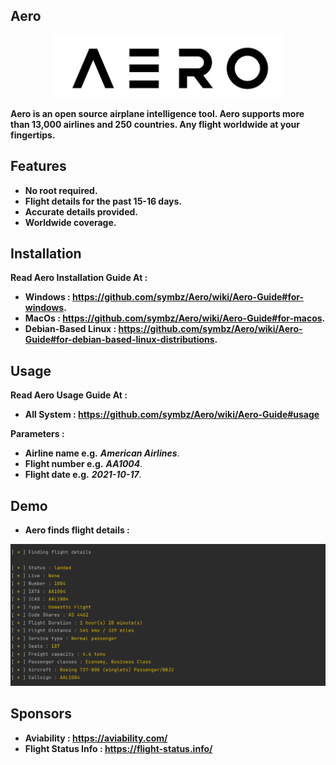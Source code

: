 ## Aero
<p align="center"><img src="src/haha.png" height=100></p>

**Aero is an open source airplane intelligence tool. Aero supports more than 13,000 airlines and 250 countries. Any flight worldwide at your fingertips.**

## Features
* **No root required.**
* **Flight details for the past 15-16 days.**
* **Accurate details provided.**
* **Worldwide coverage.**

## Installation
**Read Aero Installation Guide At :**
* **Windows : https://github.com/symbz/Aero/wiki/Aero-Guide#for-windows.**
* **MacOs : https://github.com/symbz/Aero/wiki/Aero-Guide#for-macos.**
* **Debian-Based Linux : https://github.com/symbz/Aero/wiki/Aero-Guide#for-debian-based-linux-distributions.**

## Usage
**Read Aero Usage Guide At :**
* **All System : https://github.com/symbz/Aero/wiki/Aero-Guide#usage**

**Parameters :**
* **Airline name e.g.** **_American Airlines_**.
* **Flight number e.g.** **_AA1004_**.
* **Flight date e.g.** **_2021-10-17_**.

## Demo
* **Aero finds flight details :**
<p align="center">
<img src="src/demo.png">
</p>

## Sponsors
* **Aviability : https://aviability.com/**
* **Flight Status Info : https://flight-status.info/**
